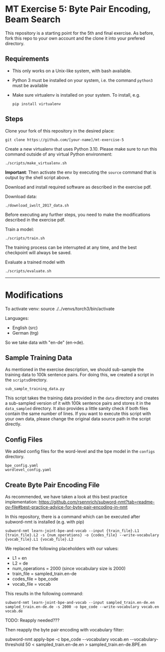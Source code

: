 # MT Exercise 5: Byte Pair Encoding, Beam Search

This repository is a starting point for the 5th and final exercise. As before, fork this repo to your own account and
the clone it into your prefered directory.

## Requirements

- This only works on a Unix-like system, with bash available.
- Python 3 must be installed on your system, i.e. the command `python3` must be available
- Make sure virtualenv is installed on your system. To install, e.g.

  `pip install virtualenv`

## Steps

Clone your fork of this repository in the desired place:

    git clone https://github.com/[your-name]/mt-exercise-5

Create a new virtualenv that uses Python 3.10. Please make sure to run this command outside of any virtual Python
environment:

    ./scripts/make_virtualenv.sh

**Important**: Then activate the env by executing the `source` command that is output by the shell script above.

Download and install required software as described in the exercise pdf.

Download data:

    ./download_iwslt_2017_data.sh

Before executing any further steps, you need to make the modifications described in the exercise pdf.

Train a model:

    ./scripts/train.sh

The training process can be interrupted at any time, and the best checkpoint will always be saved.

Evaluate a trained model with

    ./scripts/evaluate.sh

---

# Modifications

To activate venv:
source ./../venvs/torch3/bin/activate

Languages:

- English (src)
- German (trg)

So we take data with "en-de" (en->de).

## Sample Training Data

As mentioned in the exercise description, we should sub-sample the training data to 100k sentence pairs.
For doing this, we created a script in the `scripts`directory.

    sub_sample_training_data.py

This script takes the training data provided in the `data` directory and creates a sub-sampled version of it with 100k
sentence pairs and stores it in the `data_sampled` directory. It also provides a little sanity check if both files
contain the same number of lines. If you want to execute this script with your own data, please change the original data
source path in the script directly.

## Config Files

We added config files for the word-level and the bpe model in the `configs` directory.

    bpe_config.yaml
    wordlevel_config.yaml

## Create Byte Pair Encoding File

As recommended, we have taken a look at this best practice implementation:
https://github.com/rsennrich/subword-nmt?tab=readme-ov-file#best-practice-advice-for-byte-pair-encoding-in-nmt

In this repository, there is a command which can be executed after subword-nmt is installed (e.g. with pip)
```
subword-nmt learn-joint-bpe-and-vocab --input {train_file}.L1 {train_file}.L2 -s {num_operations} -o {codes_file} --write-vocabulary {vocab_file}.L1 {vocab_file}.L2
```

We replaced the following placeholders with our values:
- L1 = en
- L2 = de
- num_operations = 2000 (since vocabulary size is 2000)
- train_file = sampled_train.en-de
- codes_file = bpe_code
- vocab_file = vocab

This results in the following command:

```
subword-nmt learn-joint-bpe-and-vocab --input sampled_train.en-de.en sampled_train.en-de.de -s 2000 -o bpe_code --write-vocabulary vocab.en vocab.de

```


TODO: Reapply needed??? 

Then reapply the byte pair encoding with vocabulary filter:

subword-nmt apply-bpe -c bpe_code --vocabulary vocab.en --vocabulary-threshold 50 < sampled_train.en-de.en > sampled_train.en-de.BPE.en


